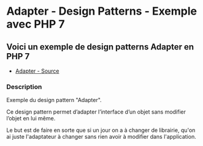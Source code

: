 # Adapter - Design Patterns - Exemple avec PHP 7




## Voici un exemple de design patterns Adapter en PHP 7

* [Adapter - Source](https://github.com/stephweb/design-patterns-php/tree/master/src/adapter/index.php)






### Description

Exemple du design pattern "Adapter".

Ce design pattern permet d’adapter l’interface d’un objet sans modifier l’objet en lui même.

Le but est de faire en sorte que si un jour on a à changer de librairie, qu'on ai juste l'adaptateur à changer
sans rien avoir à modifier dans l'application.